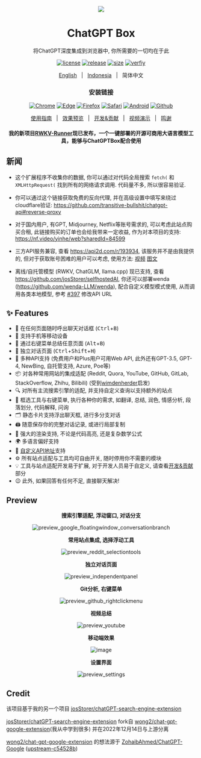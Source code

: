<p align="center">
    <img src="./src/logo.png">
</p>

<h1 align="center">ChatGPT Box</h1>

<div align="center">

将ChatGPT深度集成到浏览器中, 你所需要的一切均在于此

[![license][license-image]][license-url]
[![release][release-image]][release-url]
[![size](https://img.shields.io/badge/minified%20size-370%20kB-blue)][release-url]
[![verfiy][verify-image]][verify-url]

[English](README.md) &nbsp;&nbsp;|&nbsp;&nbsp; [Indonesia](README_IN.md) &nbsp;&nbsp;|&nbsp;&nbsp; 简体中文

### 安装链接

[![Chrome][Chrome-image]][Chrome-url]
[![Edge][Edge-image]][Edge-url]
[![Firefox][Firefox-image]][Firefox-url]
[![Safari][Safari-image]][Safari-url]
[![Android][Android-image]][Android-url]
[![Github][Github-image]][Github-url]

[使用指南](https://github.com/josStorer/chatGPTBox/wiki/Guide) &nbsp;&nbsp;|&nbsp;&nbsp; [效果预览](#Preview) &nbsp;&nbsp;|&nbsp;&nbsp; [开发&贡献][dev-url] &nbsp;&nbsp;|&nbsp;&nbsp; [视频演示](https://www.bilibili.com/video/BV1524y1x7io) &nbsp;&nbsp;|&nbsp;&nbsp; [鸣谢](#Credit)

[dev-url]: https://github.com/josStorer/chatGPTBox/wiki/Development&Contributing

[license-image]: http://img.shields.io/badge/license-MIT-blue.svg

[license-url]: https://github.com/josStorer/chatGPTBox/blob/master/LICENSE

[release-image]: https://img.shields.io/github/release/josStorer/chatGPTBox.svg

[release-url]: https://github.com/josStorer/chatGPTBox/releases/latest

[verify-image]: https://github.com/josStorer/chatGPTBox/workflows/verify-configs/badge.svg

[verify-url]: https://github.com/josStorer/chatGPTBox/actions/workflows/verify-configs.yml

[Chrome-image]: https://img.shields.io/badge/-Chrome-brightgreen?logo=google-chrome&logoColor=white

[Chrome-url]: https://chrome.google.com/webstore/detail/chatgptbox/eobbhoofkanlmddnplfhnmkfbnlhpbbo

[Edge-image]: https://img.shields.io/badge/-Edge-blue?logo=microsoft-edge&logoColor=white

[Edge-url]: https://microsoftedge.microsoft.com/addons/detail/fission-chatbox-best/enjmfilpkbbabhgeoadmdpjjpnahkogf

[Firefox-image]: https://img.shields.io/badge/-Firefox-orange?logo=firefox-browser&logoColor=white

[Firefox-url]: https://addons.mozilla.org/firefox/addon/chatgptbox/

[Safari-image]: https://img.shields.io/badge/-Safari-blue?logo=safari&logoColor=white

[Safari-url]: https://apps.apple.com/app/fission-chatbox/id6446611121

[Android-image]: https://img.shields.io/badge/-Android-brightgreen?logo=android&logoColor=white

[Android-url]: https://github.com/josStorer/chatGPTBox/wiki/Install#install-to-android

[Github-image]: https://img.shields.io/badge/-Github-black?logo=github&logoColor=white

[Github-url]: https://github.com/josStorer/chatGPTBox/wiki/Install

#### 我的新项目[RWKV-Runner](https://github.com/josStorer/RWKV-Runner)现已发布，一个一键部署的开源可商用大语言模型工具，能够与ChatGPTBox配合使用

</div>

## 新闻

- 这个扩展程序不收集你的数据, 你可以通过对代码全局搜索 `fetch(` 和 `XMLHttpRequest(` 找到所有的网络请求调用. 代码量不多, 所以很容易验证.

- 你可以通过这个链接获取免费的反向代理, 并在高级设置中填写来绕过cloudflare验证: https://github.com/transitive-bullshit/chatgpt-api#reverse-proxy

- 对于国内用户, 有GPT, Midjourney, Netflix等账号需求的, 可以考虑此站点购买合租, 此链接购买的订单也会给我带来一定收益, 作为对本项目的支持: https://nf.video/yinhe/web?sharedId=84599

- 三方API服务兼容, 查看 https://api2d.com/r/193934, 该服务并不是由我提供的, 但对于获取账号困难的用户可以考虑, 使用方法: [视频](https://www.bilibili.com/video/BV1bo4y1h7Hb/) [图文](https://github.com/josStorer/chatGPTBox/issues/166#issuecomment-1504704489)

- 离线/自托管模型 (RWKV, ChatGLM, llama.cpp) 现已支持, 查看 https://github.com/josStorer/selfhostedAI, 你还可以部署wenda (https://github.com/wenda-LLM/wenda), 配合自定义模型模式使用, 从而调用各类本地模型, 参考 [#397](https://github.com/josStorer/chatGPTBox/issues/397) 修改API URL

## ✨ Features

- 🌈 在任何页面随时呼出聊天对话框 (<kbd>Ctrl</kbd>+<kbd>B</kbd>)
- 📱 支持手机等移动设备
- 📓 通过右键菜单总结任意页面 (<kbd>Alt</kbd>+<kbd>B</kbd>)
- 📖 独立对话页面 (<kbd>Ctrl</kbd>+<kbd>Shift</kbd>+<kbd>H</kbd>)
- 🔗 多种API支持 (免费用户和Plus用户可用Web API, 此外还有GPT-3.5, GPT-4, NewBing, 自托管支持, Azure, Poe等)
- 📦 对各种常用网站的集成适配 (Reddit, Quora, YouTube, GitHub, GitLab, StackOverflow, Zhihu, Bilibili) (受到[wimdenherder](https://github.com/wimdenherder)启发)
- 🔍 对所有主流搜索引擎的适配, 并支持自定义查询以支持额外的站点
- 🧰 框选工具与右键菜单, 执行各种你的需求, 如翻译, 总结, 润色, 情感分析, 段落划分, 代码解释, 问询
- 🗂️ 静态卡片支持浮出聊天框, 进行多分支对话
- 🖨️ 随意保存你的完整对话记录, 或进行局部复制
- 🎨 强大的渲染支持, 不论是代码高亮, 还是复杂数学公式
- 🌍 多语言偏好支持
- 📝 [自定义API地址](https://github.com/Ice-Hazymoon/openai-scf-proxy)支持
- ⚙️ 所有站点适配与工具均可自由开关, 随时停用你不需要的模块
- 💡 工具与站点适配开发易于扩展, 对于开发人员易于自定义, 请查看[开发&贡献][dev-url]部分
- 😉 此外, 如果回答有任何不足, 直接聊天解决!

## Preview

<div align="center">

**搜索引擎适配, 浮动窗口, 对话分支**

![preview_google_floatingwindow_conversationbranch](screenshots/preview_google_floatingwindow_conversationbranch.jpg)

**常用站点集成, 选择浮动工具**

![preview_reddit_selectiontools](screenshots/preview_reddit_selectiontools.jpg)

**独立对话页面**

![preview_independentpanel](screenshots/preview_independentpanel.jpg)

**Git分析, 右键菜单**

![preview_github_rightclickmenu](screenshots/preview_github_rightclickmenu.jpg)

**视频总结**

![preview_youtube](screenshots/preview_youtube.jpg)

**移动端效果**

![image](https://user-images.githubusercontent.com/13366013/225529110-9221c8ce-ad41-423e-b6ec-097981e74b66.png)

**设置界面**

![preview_settings](screenshots/preview_settings.jpg)

</div>

## Credit

该项目基于我的另一个项目 [josStorer/chatGPT-search-engine-extension](https://github.com/josStorer/chatGPT-search-engine-extension)

[josStorer/chatGPT-search-engine-extension](https://github.com/josStorer/chatGPT-search-engine-extension)
fork自 [wong2/chat-gpt-google-extension](https://github.com/wong2/chat-gpt-google-extension)(我从中学到很多)
并在2022年12月14日与上游分离

[wong2/chat-gpt-google-extension](https://github.com/wong2/chat-gpt-google-extension) 的想法源于
[ZohaibAhmed/ChatGPT-Google](https://github.com/ZohaibAhmed/ChatGPT-Google) ([upstream-c54528b](https://github.com/wong2/chatgpt-google-extension/commit/c54528b0e13058ab78bfb433c92603db017d1b6b))
